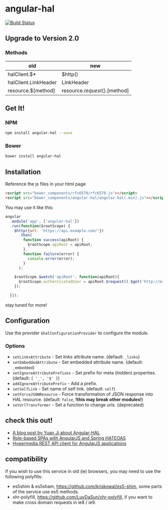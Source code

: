 # angular-hal

[![Build Status](https://travis-ci.org/LuvDaSun/angular-hal.svg?branch=master)](https://travis-ci.org/LuvDaSun/angular-hal)

## Upgrade to Version 2.0

### Methods

| **old**              | **new**                       |
|----------------------|-------------------------------|
| halClient.$*         | $http()                       |
| halClient.LinkHeader | LinkHeader                    |
| resource.$[method]   | resource.$request().$[method] |

## Get It!

### NPM

```bash
npm install angular-hal --save
```

### Bower

```bash
bower install angular-hal
```

## Installation

Reference the js files in your html page

```html
<script src="bower_components/rfc6570/rfc6570.js"></script>
<script src="bower_components/angular-hal/angular-hal(.min).js"></script>
```


You may use it like this:

```js
angular
  .module('app', ['angular-hal'])
  .run(function($rootScope) {
    $http({url: 'https://api.example.com/'})
      .then(
        function success(apiRoot) {
          $rootScope.apiRoot = apiRoot;
        },
        function failure(error) {
          console.error(error);
        }
      );

    $rootScope.$watch('apiRoot', function(apiRoot){
      $rootScope.authenticatedUser = apiRoot.$request().$get('http://example.com/authenticated-user');
    });

  }]);
```

stay tuned for more!

## Configuration

Use the provider `$halConfigurationProvider` to configure the module.

### Options
 - `setLinksAttribute` - Set links attribute name. (default: `_links`)
 - `setEmbeddedAttribute` - Set embedded attribute name. (default: `_embedded`)
 - `setIgnoreAttributePrefixes` - Set prefix for meta (hidden) properties. (default: `[ '_', '$' ]`)
 - `addIgnoreAttributePrefix` - Add a prefix.
 - `setSelfLink` - Set name of self link. (default: `self`)
 - `setForceJSONResource` - Force transformation of JSON response into HAL resource. (default: `false`, **!this may break other modules!**)
 - `setUrlTransformer` - Set a function to change urls. (deprecated)

## check this out!
 - [A blog post by Yuan Ji about Angular-HAL](https://www.jiwhiz.com/post/2014/4/Consume_RESTful_API_With_Angular_HAL)
 - [Role-based SPAs with AngularJS and Spring HATEOAS](https://paulcwarren.wordpress.com/2015/04/03/role-based-spas-with-angularjs-and-spring-hateoas/)
 - [Hypermedia REST API client for AngularJS applications](https://github.com/jcassee/angular-hypermedia)

## compatibility

If you wish to use this service in old (ie) browsers, you may need to use the following polyfills:
- es5shim & es5sham, https://github.com/kriskowal/es5-shim, some parts of the service use es5 methods.
- xhr-polyfill, https://github.com/LuvDaSun/xhr-polyfill, if you want to make cross domain requests in ie8 / ie9.
